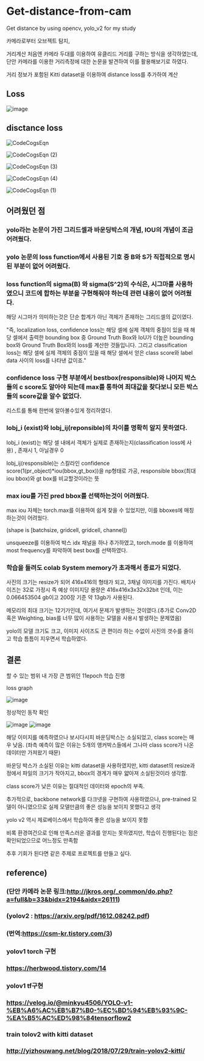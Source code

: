 # Get-distance-from-cam
Get distance by using opencv, yolo_v2 for my study

카메라로부터 오브젝트 탐지, 

거리계산 처음엔 카메라 두대를 이용하여 유클리드 거리를 구하는 방식을 생각하였는데, 단안 카메라를 이용한 거리측정에 대한 논문을 발견하여 이를 활용해보기로 하였다.

거리 정보가 포함된 Kitti dataset을 이용하여
distance loss를 추가하여 계산


## Loss
![image](https://user-images.githubusercontent.com/59239082/176442109-bd89b592-96c7-4943-bab7-e195ad40afb3.png)



## disctance loss

![CodeCogsEqn](https://user-images.githubusercontent.com/59239082/209095206-16974f62-44eb-4467-b8b7-756c54750775.png)

![CodeCogsEqn (2)](https://user-images.githubusercontent.com/59239082/177166770-9c536857-bfbe-42f2-a488-e11042404f63.png)

![CodeCogsEqn (3)](https://user-images.githubusercontent.com/59239082/177166821-0dcfb663-0ce1-4b3f-8a97-a2cdb55c67ee.png)

![CodeCogsEqn (4)](https://user-images.githubusercontent.com/59239082/177793899-e5eef728-71ed-45f9-8bbf-6c0f68f1cee3.png)

![CodeCogsEqn (1)](https://user-images.githubusercontent.com/59239082/209095271-ef03ce84-b937-47f2-8602-5f6e2b6644f8.png)





## 어려웠던 점
### yolo라는 논문이 가진 그리드셀과 바운딩박스의 개념, IOU의 개념이 조금 어려웠다.

### yolo 논문의  loss function에서 사용된 기호 중 B와 S가 직접적으로 명시된 부분이 없어 어려웠다.

### loss function의 sigma(B) 와 sigma(S^2)의 수식은, 시그마를 사용하였으니 코드에 합하는 부분을 구현해줘야 하는데 관련 내용이 없어 어려웠다.
해당 시그마가 의미하는것은 단순 합계가 아닌 객체가 존재하는 그리드셀의 값이였다.

"즉, localization loss, confidence loss는 해당 셀에 실제 객체의 중점이 있을 때 해당 셀에서 출력한 bounding box 중 Ground Truth Box와 IoU가 더높은 bounding box와 Ground Truth Box와의 loss를 계산한 것들입니다.
그리고 classification loss는 해당 셀에 실제 객체의 중점이 있을 때 해당 셀에서 얻은 class score와 label data 사이의 loss를 나타낸 값이죠."

### confidence loss 구현 부분에서 bestbox(responsible)와 나머지 박스들의 c score도 알아야 되는데 max를 통하여 최대값을 찾다보니 모든 박스들의 score값을 알수 없었다.

리스트를 통해 한번에 알아볼수있게 정리하였다.

### Iobj_i (exist)와 Iobj_ij(reponsible)의 차이를 명확히 알지 못하였다.

Iobj_i (exist)는 해당 셀 내에서 객체가 실제로 존재하는지(classification loss에 사용) , 존재시 1, 아닐경우 0


Iobj_ij(responsible)는 스칼라인 confidence score(1(pr_object)*iou(bbox,gt_box))을 np형태로 가공,
 responsible bbox(최대 iou bbox)와 gt box를 비교할것이라는 뜻

### max iou를 가진 pred bbox를 선택하는것이 어려웠다.

max iou 자체는 torch.max를 이용하여 쉽게 찾을 수 있었지만, 이를 bboxes에 매칭하는것이 어려웠다.

(shape is [batchsize, gridcell, gridcell, channel])

unsqueeze를 이용하여 박스 idx 채널을 하나 추가하였고, torch.mode 를 이용하여 most frequency를 파악하여 best box를 선택하였다.

### 학습을 돌려도 colab System memory가 초과해서 종료가 되었다.

사진의 크기는 resize가 되어 416x416의 형태가 되고, 3채널 이미지를 가진다. 배치사이즈는 32로 가정시 즉 예상 이미지당 용량은 416x416x3x32x32bit 인데, 
이는 0.066453504 gb이고 200장 기준 약 13gb가 사용된다. 

메모리의 최대 크기는 12기가인데, 여기서 문제가 발생하는 것이였다.(추가로 Conv2D 혹은 Weighting, bias를 너무 많이 사용하는 모델을 사용시 발생하는 문제였음)

yolo의 모델 크기도 크고, 이미지 사이즈도 큰 편이라 하는 수없이 사진의 갯수를 줄이고 학습 틈틈이  지우면서 학습하였다.

## 결론

할 수 있는 범위 내 가장 큰 범위인 11epoch 학습 진행

loss graph 

![image](https://user-images.githubusercontent.com/59239082/228606056-ccf3419c-50ea-4626-bd03-9e5e3184a1d1.png)

정상적인 동작 확인

![image](https://user-images.githubusercontent.com/59239082/228615576-e3c81471-91e6-49e8-ad9b-c54da0bda79d.png)
![image](https://user-images.githubusercontent.com/59239082/228615640-e68420bb-a393-4a8d-9a0d-c2f1a4c524d1.png)

해당 이미지를 예측하였으나 보시다시피 바운딩박스는 소실되었고, class score는 매우 낮음. (좌측 예측이 많은 이유는 5개의 앵커박스들에서 그나마 class score가 나온 데이터만 가져왔기 때문)

바운딩 박스가 소실된 이유는 kitti dataset을 사용하였지만, kitti dataset의 resize과정에서 파일의 크기가 작아지고, bbox의 경계가 매우 얇아져 소실된것이라 생각함.

class score가 낮은 이유는 절대적인 데이터와 epoch의 부족.

추가적으로, backbone network를 다크넷을 구현하여 사용하였으나, pre-trained 모델이 아니였으므로 실제 모델만큼의 좋은 성능을 보이지 못했다고 생각

yolo v2 역시 제로베이스에서 학습하여 좋은 성능을 보이지 못함

비록 환경여건으로 인해 만족스러운 결과를 얻지는 못하였지만, 학습이 진행된다는 점은 확인되었으므로 어느정도 만족함

추후 기회가 된다면 같은 주제로 프로젝트를 만들고 싶다.



## reference)
### (단안 카메라 논문 링크:http://jkros.org/_common/do.php?a=full&b=33&bidx=2194&aidx=26111)
### (yolov2 : https://arxiv.org/pdf/1612.08242.pdf)
### (번역:https://csm-kr.tistory.com/3)
### yolov1 torch 구현
### https://herbwood.tistory.com/14
### yolov1 tf구현
### https://velog.io/@minkyu4506/YOLO-v1-%EB%A6%AC%EB%B7%B0-%EC%BD%94%EB%93%9C-%EA%B5%AC%ED%98%84tensorflow2
### train tolov2 with kitti dataset
### http://yizhouwang.net/blog/2018/07/29/train-yolov2-kitti/

